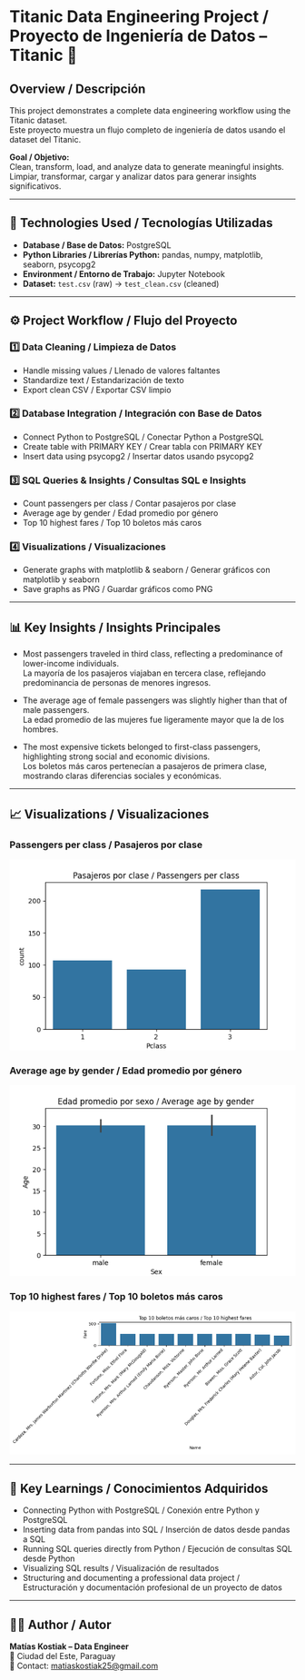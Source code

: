 # Titanic Data Engineering Project / Proyecto de Ingeniería de Datos – Titanic 📘

## Overview / Descripción
This project demonstrates a complete data engineering workflow using the Titanic dataset.  
Este proyecto muestra un flujo completo de ingeniería de datos usando el dataset del Titanic.

**Goal / Objetivo:**  
Clean, transform, load, and analyze data to generate meaningful insights.  
Limpiar, transformar, cargar y analizar datos para generar insights significativos.

---

## 🧩 Technologies Used / Tecnologías Utilizadas
- **Database / Base de Datos:** PostgreSQL  
- **Python Libraries / Librerías Python:** pandas, numpy, matplotlib, seaborn, psycopg2  
- **Environment / Entorno de Trabajo:** Jupyter Notebook  
- **Dataset:** `test.csv` (raw) → `test_clean.csv` (cleaned)

---

## ⚙️ Project Workflow / Flujo del Proyecto

### 1️⃣ Data Cleaning / Limpieza de Datos
- Handle missing values / Llenado de valores faltantes  
- Standardize text / Estandarización de texto  
- Export clean CSV / Exportar CSV limpio  

### 2️⃣ Database Integration / Integración con Base de Datos
- Connect Python to PostgreSQL / Conectar Python a PostgreSQL  
- Create table with PRIMARY KEY / Crear tabla con PRIMARY KEY  
- Insert data using psycopg2 / Insertar datos usando psycopg2  

### 3️⃣ SQL Queries & Insights / Consultas SQL e Insights
- Count passengers per class / Contar pasajeros por clase  
- Average age by gender / Edad promedio por género  
- Top 10 highest fares / Top 10 boletos más caros  

### 4️⃣ Visualizations / Visualizaciones
- Generate graphs with matplotlib & seaborn / Generar gráficos con matplotlib y seaborn  
- Save graphs as PNG / Guardar gráficos como PNG  

---

## 📊 Key Insights / Insights Principales
- Most passengers traveled in third class, reflecting a predominance of lower-income individuals.  
  La mayoría de los pasajeros viajaban en tercera clase, reflejando predominancia de personas de menores ingresos.

- The average age of female passengers was slightly higher than that of male passengers.  
  La edad promedio de las mujeres fue ligeramente mayor que la de los hombres.

- The most expensive tickets belonged to first-class passengers, highlighting strong social and economic divisions.  
  Los boletos más caros pertenecían a pasajeros de primera clase, mostrando claras diferencias sociales y económicas.

---

## 📈 Visualizations / Visualizaciones

### Passengers per class / Pasajeros por clase
![Passengers per class](Images/passengers_per_class.png)

### Average age by gender / Edad promedio por género
![Average age by gender](Images/avg_age_by_gender.png)

### Top 10 highest fares / Top 10 boletos más caros
![Top 10 highest fares](Images/top10_fares.png)



---

## 🧠 Key Learnings / Conocimientos Adquiridos
- Connecting Python with PostgreSQL / Conexión entre Python y PostgreSQL  
- Inserting data from pandas into SQL / Inserción de datos desde pandas a SQL  
- Running SQL queries directly from Python / Ejecución de consultas SQL desde Python  
- Visualizing SQL results / Visualización de resultados  
- Structuring and documenting a professional data project / Estructuración y documentación profesional de un proyecto de datos

---

## 👨‍💻 Author / Autor
**Matías Kostiak – Data Engineer**  
📍 Ciudad del Este, Paraguay  
📧 Contact: [matiaskostiak25@gmail.com](mailto:matiaskostiak25@gmail.com)
